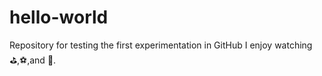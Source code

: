 hello-world
===========

Repository for testing the first experimentation in GitHub
I enjoy watching :golf:,:soccer:,and :tennis:.
